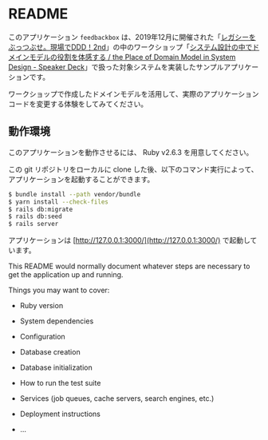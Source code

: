 # README

このアプリケーション `feedbackbox` は、2019年12月に開催された「[レガシーをぶっつぶせ。現場でDDD！2nd](https://genbade-ddd.connpass.com/event/156060/)」の中のワークショップ「[システム設計の中でドメインモデルの役割を体感する / the Place of Domain Model in System Design - Speaker Deck](https://speakerdeck.com/hagifoo/the-place-of-domain-model-in-system-design)」で扱った対象システムを実装したサンプルアプリケーションです。

ワークショップで作成したドメインモデルを活用して、実際のアプリケーションコードを変更する体験をしてみてください。

## 動作環境

このアプリケーションを動作させるには、 Ruby v2.6.3 を用意してください。

この git リポジトリをローカルに clone した後、以下のコマンド実行によって、アプリケーションを起動することができます。

```bash
$ bundle install --path vendor/bundle
$ yarn install --check-files
$ rails db:migrate
$ rails db:seed
$ rails server
```

アプリケーションは [http://127.0.0.1:3000/](http://127.0.0.1:3000/) で起動しています。

This README would normally document whatever steps are necessary to get the
application up and running.

Things you may want to cover:

* Ruby version

* System dependencies

* Configuration

* Database creation

* Database initialization

* How to run the test suite

* Services (job queues, cache servers, search engines, etc.)

* Deployment instructions

* ...
